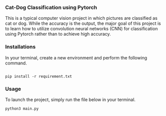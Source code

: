 ### Cat-Dog Classification using Pytorch

This is a typical computer vision project in which pictures are classified as cat or dog. While the accuracy is the output, the major goal of this project is to learn how to utilize convolution neural networks (CNN) for classification using Pytorch rather than to achieve high accuracy.



### Installations

In your terminal, create a new environment and perform the following command.
```

pip install -r requirement.txt

```

### Usage

To launch the project, simply run the file below in your terminal.

```
python3 main.py
```

